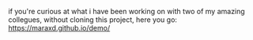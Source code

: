if you're curious at what i have been working on with two of my amazing collegues, without cloning this project, here you go: https://maraxd.github.io/demo/
